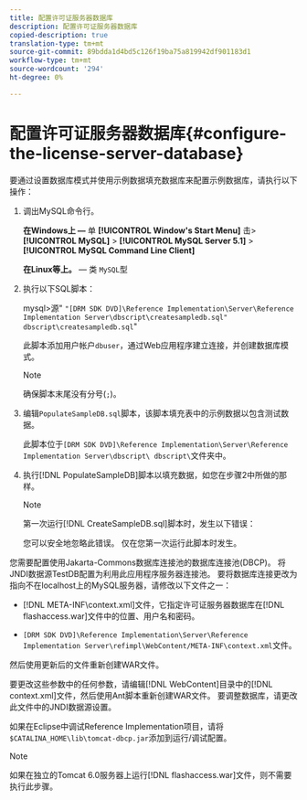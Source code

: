 ```yaml
---
title: 配置许可证服务器数据库
description: 配置许可证服务器数据库
copied-description: true
translation-type: tm+mt
source-git-commit: 89bdda1d4bd5c126f19ba75a819942df901183d1
workflow-type: tm+mt
source-wordcount: '294'
ht-degree: 0%

---
```



# 配置许可证服务器数据库{#configure-the-license-server-database}

要通过设置数据库模式并使用示例数据填充数据库来配置示例数据库，请执行以下操作：

1. 调出MySQL命令行。

   **在Windows上 —** 单  **[!UICONTROL Window's Start Menu]** 击>  **[!UICONTROL MySQL]** >  **[!UICONTROL MySQL Server 5.1]** >  **[!UICONTROL MySQL Command Line Client]**

   **在Linux等上。**  — 类 `MySQL`型

1. 执行以下SQL脚本：

   mysql>源&quot; `"[DRM SDK DVD]\Reference Implementation\Server\Reference Implementation Server\dbscript\createsampledb.sql" dbscript\createsampledb.sql`&quot;

   此脚本添加用户帐户`dbuser`，通过Web应用程序建立连接，并创建数据库模式。

   >[!NOTE]
   >
   >确保脚本末尾没有分号(`;`)。

1. 编辑`PopulateSampleDB.sql`脚本，该脚本填充表中的示例数据以包含测试数据。

   此脚本位于`[DRM SDK DVD]\Reference Implementation\Server\Reference Implementation Server\dbscript\ dbscript\`文件夹中。
1. 执行[!DNL PopulateSampleDB]脚本以填充数据，如您在步骤2中所做的那样。

   >[!NOTE]
   >
   >第一次运行[!DNL CreateSampleDB.sql]脚本时，发生以下错误：

   您可以安全地忽略此错误。 仅在您第一次运行此脚本时发生。

您需要配置使用Jakarta-Commons数据库连接池的数据库连接池(DBCP)。 将JNDI数据源TestDB配置为利用此应用程序服务器连接池。 要将数据库连接更改为指向不在localhost上的MySQL服务器，请修改以下文件之一：

* [!DNL META-INF\context.xml]文件，它指定许可证服务器数据库在[!DNL flashaccess.war]文件中的位置、用户名和密码。

* `[DRM SDK DVD]\Reference Implementation\Server\Reference Implementation Server\refimpl\WebContent/META-INF\context.xml`文件。

然后使用更新后的文件重新创建WAR文件。

要更改这些参数中的任何参数，请编辑[!DNL WebContent]目录中的[!DNL context.xml]文件，然后使用Ant脚本重新创建WAR文件。 要调整数据库，请更改此文件中的JNDI数据源设置。

如果在Eclipse中调试Reference Implementation项目，请将`$CATALINA_HOME\lib\tomcat-dbcp.jar`添加到运行/调试配置。

>[!NOTE]
>
>如果在独立的Tomcat 6.0服务器上运行[!DNL flashaccess.war]文件，则不需要执行此步骤。

